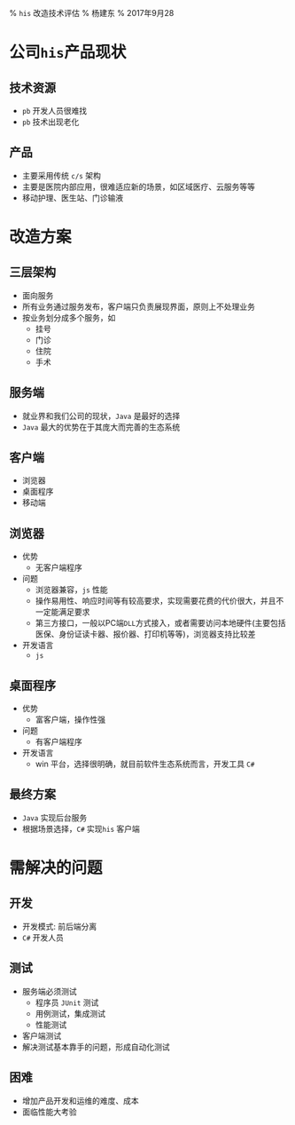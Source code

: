 % `his` 改造技术评估
% 杨建东
% 2017年9月28

# 公司`his`产品现状

## 技术资源

- `pb` 开发人员很难找
- `pb` 技术出现老化

## 产品

- 主要采用传统 `c/s` 架构
- 主要是医院内部应用，很难适应新的场景，如区域医疗、云服务等等
- 移动护理、医生站、门诊输液

# 改造方案

## 三层架构

- 面向服务
- 所有业务通过服务发布，客户端只负责展现界面，原则上不处理业务
- 按业务划分成多个服务，如
    - 挂号
    - 门诊
    - 住院
    - 手术

## 服务端

- 就业界和我们公司的现状，`Java` 是最好的选择
- `Java` 最大的优势在于其庞大而完善的生态系统

## 客户端

- 浏览器
- 桌面程序
- 移动端

## 浏览器

- 优势
    - 无客户端程序
- 问题
    - 浏览器兼容，`js` 性能
    - 操作易用性、响应时间等有较高要求，实现需要花费的代价很大，并且不一定能满足要求
    - 第三方接口，一般以PC端`DLL`方式接入，或者需要访问本地硬件(主要包括医保、身份证读卡器、报价器、打印机等等)，浏览器支持比较差
- 开发语言
    - `js`

## 桌面程序

- 优势
    - 富客户端，操作性强
- 问题
    - 有客户端程序
- 开发语言    
    - win 平台，选择很明确，就目前软件生态系统而言，开发工具 `C#`

## 最终方案

- `Java` 实现后台服务
- 根据场景选择，`C#` 实现`his` 客户端

# 需解决的问题

## 开发

- 开发模式: 前后端分离
- `C#` 开发人员

## 测试

- 服务端必须测试
    - 程序员 `JUnit` 测试
    - 用例测试，集成测试
    - 性能测试
- 客户端测试
- 解决测试基本靠手的问题，形成自动化测试

## 困难

- 增加产品开发和运维的难度、成本
- 面临性能大考验

